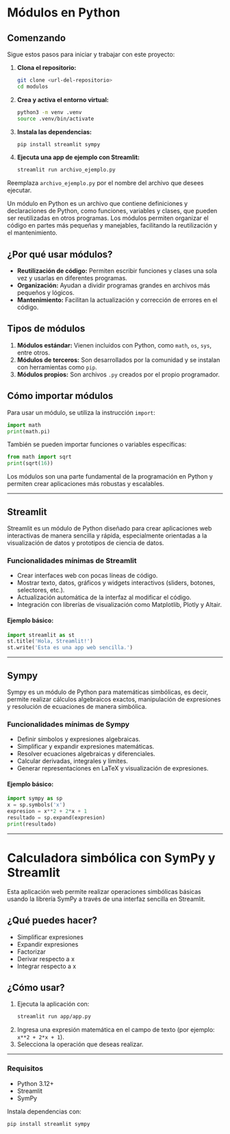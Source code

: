 # Módulos en Python

## Comenzando

Sigue estos pasos para iniciar y trabajar con este proyecto:

1. **Clona el repositorio:**
	```bash
	git clone <url-del-repositorio>
	cd modulos
	```

2. **Crea y activa el entorno virtual:**
	```bash
	python3 -m venv .venv
	source .venv/bin/activate
	```

3. **Instala las dependencias:**
	```bash
	pip install streamlit sympy
	```

4. **Ejecuta una app de ejemplo con Streamlit:**
	```bash
	streamlit run archivo_ejemplo.py
	```

Reemplaza `archivo_ejemplo.py` por el nombre del archivo que desees ejecutar.

Un módulo en Python es un archivo que contiene definiciones y declaraciones de Python, como funciones, variables y clases, que pueden ser reutilizadas en otros programas. Los módulos permiten organizar el código en partes más pequeñas y manejables, facilitando la reutilización y el mantenimiento.

## ¿Por qué usar módulos?

- **Reutilización de código:** Permiten escribir funciones y clases una sola vez y usarlas en diferentes programas.
- **Organización:** Ayudan a dividir programas grandes en archivos más pequeños y lógicos.
- **Mantenimiento:** Facilitan la actualización y corrección de errores en el código.

## Tipos de módulos

1. **Módulos estándar:** Vienen incluidos con Python, como `math`, `os`, `sys`, entre otros.
2. **Módulos de terceros:** Son desarrollados por la comunidad y se instalan con herramientas como `pip`.
3. **Módulos propios:** Son archivos `.py` creados por el propio programador.

## Cómo importar módulos

Para usar un módulo, se utiliza la instrucción `import`:

```python
import math
print(math.pi)
```

También se pueden importar funciones o variables específicas:

```python
from math import sqrt
print(sqrt(16))
```

Los módulos son una parte fundamental de la programación en Python y permiten crear aplicaciones más robustas y escalables.

---

## Streamlit

Streamlit es un módulo de Python diseñado para crear aplicaciones web interactivas de manera sencilla y rápida, especialmente orientadas a la visualización de datos y prototipos de ciencia de datos.

### Funcionalidades mínimas de Streamlit
- Crear interfaces web con pocas líneas de código.
- Mostrar texto, datos, gráficos y widgets interactivos (sliders, botones, selectores, etc.).
- Actualización automática de la interfaz al modificar el código.
- Integración con librerías de visualización como Matplotlib, Plotly y Altair.

#### Ejemplo básico:
```python
import streamlit as st
st.title('Hola, Streamlit!')
st.write('Esta es una app web sencilla.')
```

---

## Sympy

Sympy es un módulo de Python para matemáticas simbólicas, es decir, permite realizar cálculos algebraicos exactos, manipulación de expresiones y resolución de ecuaciones de manera simbólica.

### Funcionalidades mínimas de Sympy
- Definir símbolos y expresiones algebraicas.
- Simplificar y expandir expresiones matemáticas.
- Resolver ecuaciones algebraicas y diferenciales.
- Calcular derivadas, integrales y límites.
- Generar representaciones en LaTeX y visualización de expresiones.

#### Ejemplo básico:
```python
import sympy as sp
x = sp.symbols('x')
expresion = x**2 + 2*x + 1
resultado = sp.expand(expresion)
print(resultado)
```

---

# Calculadora simbólica con SymPy y Streamlit

Esta aplicación web permite realizar operaciones simbólicas básicas usando la librería SymPy a través de una interfaz sencilla en Streamlit.

## ¿Qué puedes hacer?
- Simplificar expresiones
- Expandir expresiones
- Factorizar
- Derivar respecto a x
- Integrar respecto a x

## ¿Cómo usar?
1. Ejecuta la aplicación con:
   ```bash
   streamlit run app/app.py
   ```
2. Ingresa una expresión matemática en el campo de texto (por ejemplo: `x**2 + 2*x + 1`).
3. Selecciona la operación que deseas realizar.

---

### Requisitos
- Python 3.12+
- Streamlit
- SymPy

Instala dependencias con:
```bash
pip install streamlit sympy
```
